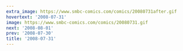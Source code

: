 ```yaml
---
extra_image: https://www.smbc-comics.com/comics/20080731after.gif
hovertext: '2008-07-31'
image: https://www.smbc-comics.com/comics/20080731.gif
next: '2008-08-01'
prev: '2008-07-30'
title: '2008-07-31'
---
```

